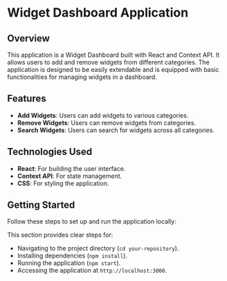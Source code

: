 # Widget Dashboard Application

## Overview

This application is a Widget Dashboard built with React and Context API. It allows users to add and remove widgets from different categories. The application is designed to be easily extendable and is equipped with basic functionalities for managing widgets in a dashboard.

## Features

- **Add Widgets**: Users can add widgets to various categories.
- **Remove Widgets**: Users can remove widgets from categories.
- **Search Widgets**: Users can search for widgets across all categories.

## Technologies Used

- **React**: For building the user interface.
- **Context API**: For state management.
- **CSS**: For styling the application.

## Getting Started

Follow these steps to set up and run the application locally:

This section provides clear steps for:

- Navigating to the project directory (`cd your-repository`).
- Installing dependencies (`npm install`).
- Running the application (`npm start`).
- Accessing the application at `http://localhost:3000`.
